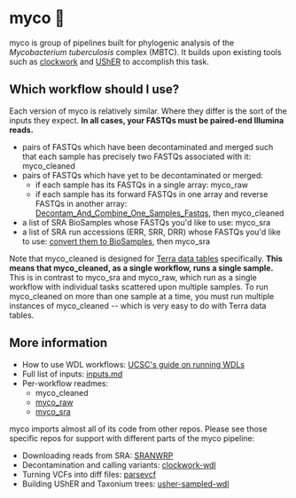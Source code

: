 # myco 🍄
myco is group of pipelines built for phylogenic analysis of the _Mycobacterium tuberculosis_ complex (MBTC). It builds upon existing tools such as [clockwork](https://github.com/iqbal-lab-org/clockwork) and [UShER](https://www.nature.com/articles/s41588-021-00862-7) to accomplish this task.

## Which workflow should I use?
Each version of myco is relatively similar. Where they differ is the sort of the inputs they expect. **In all cases, your FASTQs must be paired-end Illumina reads.**
* pairs of FASTQs which have been decontaminated and merged such that each sample has precisely two FASTQs associated with it: myco_cleaned
* pairs of FASTQs which have yet to be decontaminated or merged:
  * if each sample has its FASTQs in a single array: myco_raw
  * if each sample has its forward FASTQs in one array and reverse FASTQs in another array: [Decontam_And_Combine_One_Samples_Fastqs](https://dockstore.org/workflows/github.com/aofarrel/clockwork-wdl/Decontam_And_Combine_One_Samples_Fastqs), then myco_cleaned
* a list of SRA BioSamples whose FASTQs you'd like to use: myco_sra
* a list of SRA run accessions (ERR, SRR, DRR) whose FASTQs you'd like to use: [convert them to BioSamples](https://dockstore.org/workflows/github.com/aofarrel/SRANWRP/get_biosample_accessions_from_run_accessions:main?tab=info), then myco_sra

Note that myco_cleaned is designed for [Terra data tables](https://support.terra.bio/hc/en-us/articles/360025758392) specifically. **This means that myco_cleaned, as a single workflow, runs a single sample.** This is in contrast to myco_sra and myco_raw, which run as a single workflow with individual tasks scattered upon multiple samples. To run myco_cleaned on more than one sample at a time, you must run multiple instances of myco_cleaned -- which is very easy to do with Terra data tables. 

## More information
* How to use WDL workflows: [UCSC's guide on running WDLs](https://github.com/ucsc-cgp/training-resources/blob/main/WDL/running_a_wdl.md)
* Full list of inputs: [inputs.md](./doc/inputs.md)
* Per-workflow readmes:
  * myco_cleaned
  * [myco_raw](./doc/myco_raw.md)
  * [myco_sra](./doc/myco_sra.md)

myco imports almost all of its code from other repos. Please see those specific repos for support with different parts of the myco pipeline:
* Downloading reads from SRA: [SRANWRP](https://github.com/aofarrel/SRANWRP)
* Decontamination and calling variants: [clockwork-wdl](https://github.com/aofarrel/clockwork-wdl)
* Turning VCFs into diff files: [parsevcf](https://github.com/lilymaryam/parsevcf)
* Building UShER and Taxonium trees: [usher-sampled-wdl](https://github.com/aofarrel/usher-sampled-wdl)

